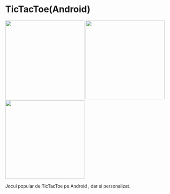 # TicTacToe(Android)

<img src="https://i.postimg.cc/W1ryf8CV/Screenshot-20181228-194329.png" width="250"> <img src="https://i.postimg.cc/TP6s8mvD/Screenshot-20181228-194359.png" width="250"> <img src="https://i.postimg.cc/CL9tNXvJ/Screenshot-20181228-194514.png" width="250">

Jocul popular de TicTacToe pe Android , dar si personalizat.
